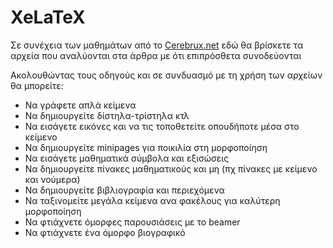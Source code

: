 # XeLaTeX
Σε συνέχεια των μαθημάτων από το [Cerebrux.net](https://cerebrux.net)
εδώ θα βρίσκετε τα αρχεία που αναλύονται 
στα άρθρα με ότι επιπρόσθετα συνοδεύονται

Ακολουθώντας τους οδηγούς και σε συνδυασμό με τη χρήση των αρχείων θα μπορείτε:
* Να γράφετε απλά κείμενα 
* Να δημιουργείτε δίστηλα-τρίστηλα κτλ
* Να εισάγετε εικόνες και να τις τοποθετείτε οπουδήποτε μέσα στο κείμενο
* Να δημιουργείτε minipages για ποικιλία στη μορφοποίηση
* Να εισάγετε μαθηματικά σύμβολα και εξισώσεις
* Να δημιουργείτε πίνακες μαθηματικούς και μη (πχ πίνακες με κείμενο και νούμερα)
* Να δημιουργείτε βιβλιογραφία και περιεχόμενα
* Να ταξινομείτε μεγάλα κείμενα ανα φακέλους για καλύτερη μορφοποίηση
* Να φτιάχνετε όμορφες παρουσιάσεις με το beamer
* Να φτιάχνετε ένα όμορφο βιογραφικό

